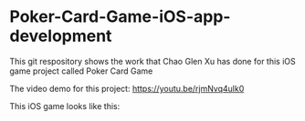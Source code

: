 # Poker-Card-Game-iOS-app-development

This git respository shows the work that Chao Glen Xu has done for this iOS game project called Poker Card Game

The video demo for this project: https://youtu.be/rjmNvq4ulk0


This iOS game looks like this: 
